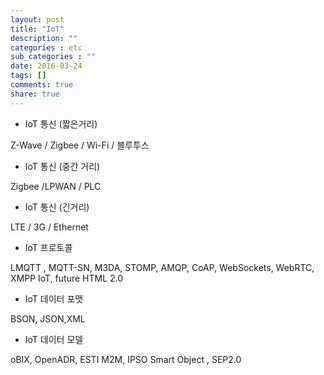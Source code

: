 ```yaml
---
layout: post
title: "IoT"
description: ""
categories : etc
sub_categories : ""
date: 2016-03-24
tags: []
comments: true
share: true
---
```


  * IoT 통신 (짧은거리) 

Z-Wave / Zigbee / Wi-Fi / 블루투스

  * IoT 통신 (중간 거리) 

Zigbee /LPWAN / PLC

  * IoT 통신 (긴거리) 

LTE / 3G / Ethernet

  

  * IoT 프로토콜 

LMQTT , MQTT-SN, M3DA, STOMP, AMQP, CoAP, WebSockets, WebRTC, XMPP IoT, future
HTML 2.0

  

  * IoT 데이터 포맷

BSON, JSON,XML

  

  * IoT 데이터 모델

oBIX, OpenADR, ESTI M2M, IPSO Smart Object , SEP2.0

